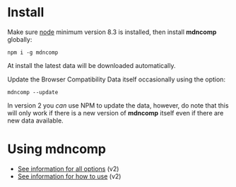 
Install
=======

Make sure [node](https://nodejs.org/en/) minimum version 8.3 is installed, then
install **mdncomp** globally:

    npm i -g mdncomp

At install the latest data will be downloaded automatically.
 
Update the Browser Compatibility Data itself occasionally using the option:

    mdncomp --update

In version 2 you *can* use NPM to update the data, however, do note that this 
will only work if there is a new version of **mdncomp** itself even if there 
are new data available.


Using mdncomp
=============

- [See information for all options](./Options.md) (v2)
- [See information for how to use](./Using.md) (v2)
